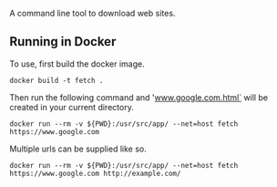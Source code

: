 A command line tool to download web sites.

## Running in Docker

To use, first build the docker image.
```
docker build -t fetch .
```

Then run the following command and 'www.google.com.html` will be created in your current directory.
```
docker run --rm -v ${PWD}:/usr/src/app/ --net=host fetch https://www.google.com
```

Multiple urls can be supplied like so.
```
docker run --rm -v ${PWD}:/usr/src/app/ --net=host fetch https://www.google.com http://example.com/
```
